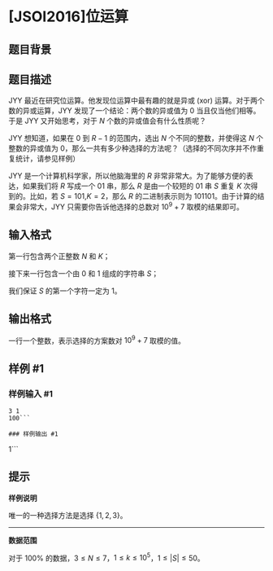 # [JSOI2016]位运算

## 题目背景



## 题目描述

JYY 最近在研究位运算。他发现位运算中最有趣的就是异或 (xor) 运算。对于两个数的异或运算，JYY 发现了一个结论：两个数的异或值为 $0$ 当且仅当他们相等。于是 JYY 又开始思考，对于 $N$ 个数的异或值会有什么性质呢？

JYY 想知道，如果在 $0$ 到 $R-1$ 的范围内，选出 $N$ 个不同的整数，并使得这 $N$ 个整数的异或值为 $0$，那么一共有多少种选择的方法呢？（选择的不同次序并不作重复统计，请参见样例）

JYY 是一个计算机科学家，所以他脑海里的 $R$ 非常非常大。为了能够方便的表达，如果我们将 $R$ 写成一个 $01$ 串，那么 $R$ 是由一个较短的 $01$ 串 $S$ 重复 $K$ 次得到的。比如，若 $S=101$,$K=2$，那么 $R$ 的二进制表示则为 $101101$。由于计算的结果会非常大，JYY 只需要你告诉他选择的总数对 $10^9+7$ 取模的结果即可。

## 输入格式

第一行包含两个正整数 $N$ 和 $K$；

接下来一行包含一个由 $0$ 和 $1$ 组成的字符串 $S$；

我们保证 $S$ 的第一个字符一定为 $1$。

## 输出格式

一行一个整数，表示选择的方案数对 $10^9+7$ 取模的值。

## 样例 #1

### 样例输入 #1
```
3 1
100```

### 样例输出 #1

```
1```

## 提示

**样例说明**

唯一的一种选择方法是选择 $\{1,2,3\}$。

------

**数据范围**

对于 $100\%$ 的数据，$3 \le N \le 7$，$1 \le k \le 10^5$，$1 \le |S| \le 50$。
